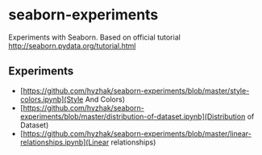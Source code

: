 # seaborn-experiments
Experiments with Seaborn. Based on official tutorial http://seaborn.pydata.org/tutorial.html

## Experiments
- [https://github.com/hyzhak/seaborn-experiments/blob/master/style-colors.ipynb](Style And Colors)
- [https://github.com/hyzhak/seaborn-experiments/blob/master/distribution-of-dataset.ipynb](Distribution of Dataset)
- [https://github.com/hyzhak/seaborn-experiments/blob/master/linear-relationships.ipynb](Linear relationships)
